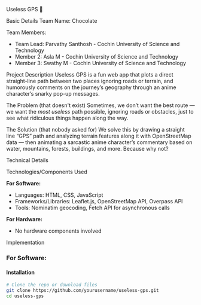 Useless GPS 🎯

Basic Details
Team Name: Chocolate

Team Members:  
- Team Lead: Parvathy Santhosh - Cochin University of Science and Technology
- Member 2: Asla M - Cochin University of Science and Technology 
- Member 3: Swathy M - Cochin University of Science and Technology  

Project Description
Useless GPS is a fun web app that plots a direct straight-line path between two places ignoring roads or terrain, and humorously comments on the journey’s geography through an anime character’s snarky pop-up messages.

The Problem (that doesn't exist)
Sometimes, we don’t want the best route — we want the *most useless* path possible, ignoring roads or obstacles, just to see what ridiculous things happen along the way.

The Solution (that nobody asked for)
We solve this by drawing a straight line “GPS” path and analyzing terrain features along it with OpenStreetMap data — then animating a sarcastic anime character’s commentary based on water, mountains, forests, buildings, and more. Because why not?

Technical Details

Technologies/Components Used

**For Software:**  
- Languages: HTML, CSS, JavaScript  
- Frameworks/Libraries: Leaflet.js, OpenStreetMap API, Overpass API  
- Tools: Nominatim geocoding, Fetch API for asynchronous calls  

**For Hardware:**  
- No hardware components involved

Implementation

### For Software:

#### Installation
```bash
# Clone the repo or download files
git clone https://github.com/yourusername/useless-gps.git
cd useless-gps

